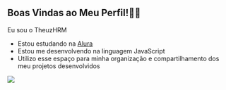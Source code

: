 ## Boas Vindas ao Meu Perfil!💙🙂

Eu sou o TheuzHRM

- Estou estudando na [Alura](https://www.alura.com.br)
- Estou me desenvolvendo na linguagem JavaScript
- Utilizo esse espaço para minha organização e compartilhamento dos meu projetos desenvolvidos

![](https://media1.tenor.com/m/PGEpDsrsYcIAAAAC/luffy-one-piece-anime.gif)



